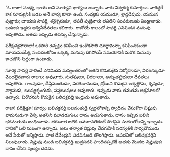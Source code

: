 ﻿“ఓ రాజా! సంధ్య, ఛాయ అని సూర్యుని భార్యలు ఉన్నారు. వారు విశ్వకర్మ కుమార్తెలు. వారిద్దరే కాక సూర్యునికి బడబ అనే భార్య కూడా ఉంది. సంధ్యకు యముడూ, శ్రాద్ధదేవుడు, యమున పుట్టారు; ఛాయకు సాపర్ణి, శనైశ్చరుడూ, తపతీ పుట్టినారు తపతిని సంవరుణుడు పెండ్లాడాడు. బడబకు ఇద్దరు అశ్వినీదేవతలు కలిగారు. రాబోయే కాలంలో సావర్ణి ఎనిమిదవ మనువు అవుతాడు. అతడు ఇప్పుడు తపస్సు చేస్తున్నాడు. 

పరీక్షున్మహారాజా! ఒకసారి ఉన్నట్లు కనిపించి ఇంకొకసారి చూద్దామన్నా కనిపించకుండా మాయమయ్యే, సంపదలకోసం ఒక్కక్క మనువు దిగిపోయే సమయానికి మరొక మనువు కాచుకొని సిద్ధంగా ఉంటాడు. 

సూర్య సావర్ణి పాలించే ఎనిమిదవ మన్వంతరంలో అతని కొడుకులైన నిర్మోహుడూ, విరజస్కుడూ మొదలైనవారు రాజులు అవుతారు. సుతపులూ, విరజులూ, అమృతప్రభులూ దేవతలు అవుతారు. గాలవుడూ, దీప్తిమంతుడూ, పరశురాముడు, ద్రోణుని కొడుకైన అశ్వత్థామ, కృపుడూ, వ్యాసుడు, ఋష్యశృంగుడు, సప్తఋషులు అవుతారు. ఇప్పుడు వారు తమతమ ఆశ్రమాలలో ఉన్నారు. విరోచనుని కొడుకైన బలిచక్రవర్తి ఇంద్రుడు అవుతాడు. 

రాజా! పరీక్షిత్తూ! పూర్వం బలిచక్రవర్తి బలవంతుడై స్వర్గలోకాన్ని స్వాధీనం చేసుకోగా విష్ణువు వామనుడుగా వెళ్ళి అతనిని మూడడుగులు దానం అడుగుతాడు. దానం ఇచ్చిన బలిని భగవంతుడు బంధించాడు. తరువాత బలికి అమరావతికంటే సొగసైన సుతలలోకాన్ని ఇచ్చాడు. దానిలో బలి సుఖంగా ఉన్నాడు. అటు తర్వాత విష్ణువు వేదగుహికి సరస్వతికి సార్వభౌముడు అనే పేరుతో జన్మిస్తాడు. పాత దేవేంద్రుని పదవినుండి తొలగిస్తాడు. ఆపదవిలో బలిచక్రవర్తిని నిలుపుతాడు. విష్ణువు నుండి బలిచక్రవర్తి ఇంద్రపదవి పొందినప్పటికీ అతడు మొదట విష్ణువుకు దానం చేసిన పుణ్యం చెడదు. 

